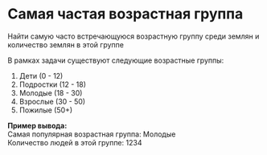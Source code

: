 # Самая частая возрастная группа

Найти самую часто встречающуюся возрастную группу среди землян и количество землян в этой группе

В рамках задачи существуют следующие возрастные группы:
1. Дети (0 - 12)
2. Подростки (12 - 18)
3. Молодые (18 - 30)
4. Взрослые (30 - 50)
5. Пожилые (50+)

**Пример вывода:**\
Самая популярная возрастная группа: Молодые\
Количество людей в этой группе: 1234